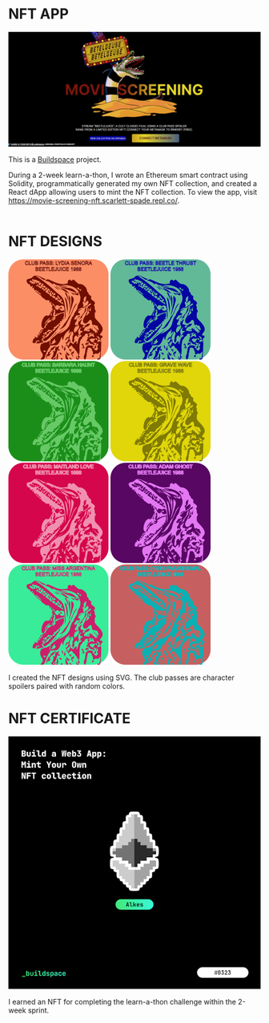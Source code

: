 # NFT APP

![NFT APP](Beetlejuice.png)

This is a [Buildspace](https://buildspace.so/) project. 

During a 2-week learn-a-thon, I wrote an Ethereum smart contract using Solidity, 
programmatically generated my own NFT collection, and created a React dApp 
allowing users to mint the NFT collection. To view the app, visit https://movie-screening-nft.scarlett-spade.repl.co/.
<br></br>

# NFT DESIGNS
![NFT APP](1.png) ![NFT APP](2.png) ![NFT APP](3.png) ![NFT APP](4.png) ![NFT APP](5.png) ![NFT APP](6.png) ![NFT APP](9.png) ![NFT APP](8.png)

I created the NFT designs using SVG. The club passes are character spoilers paired with random colors.

# NFT CERTIFICATE
![NFT APP](MintNFT.png)

I earned an NFT for completing the learn-a-thon challenge within the 2-week sprint.
